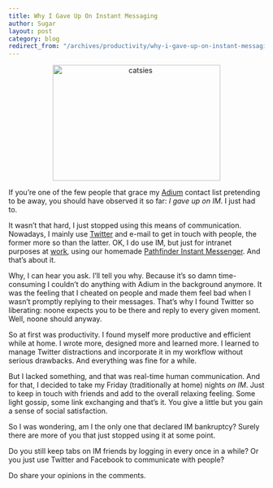 ```yaml
---
title: Why I Gave Up On Instant Messaging
author: Sugar
layout: post
category: blog
redirect_from: "/archives/productivity/why-i-gave-up-on-instant-messaging"
---
```

<p style="text-align: center;">
  <img class="alignnone size-full wp-image-1059" title="catsies" src="http://blog.sugarenia.com/wp-content/uploads/2009/05/catsies.jpg" alt="catsies" width="330" height="228" />
</p>

If you&#8217;re one of the few people that grace my [Adium][1] contact list pretending to be away, you should have observed it so far: *I gave up on IM*. I just had to.

It wasn&#8217;t that hard, I just stopped using this means of communication. Nowadays, I mainly use [Twitter][2] and e-mail to get in touch with people, the former more so than the latter. OK, I do use IM, but just for intranet purposes at [work][3], using our homemade [Pathfinder Instant Messenger][4]. And that&#8217;s about it.

Why, I can hear you ask. I&#8217;ll tell you why. Because it&#8217;s so damn time-consuming I couldn&#8217;t do anything with Adium in the background anymore. It was the feeling that I cheated on people and made them feel bad when I wasn&#8217;t promptly replying to their messages. That&#8217;s why I found Twitter so liberating: noone expects you to be there and reply to every given moment. Well, noone should anyway.

So at first was productivity. I found myself more productive and efficient while at home. I wrote more, designed more and learned more. I learned to manage Twitter distractions and incorporate it in my workflow without serious drawbacks. And everything was fine for a while.

But I lacked something, and that was real-time human communication. And for that, I decided to take my Friday (traditionally at home) nights *on IM*. Just to keep in touch with friends and add to the overall relaxing feeling. Some light gossip, some link exchanging and that&#8217;s it. You give a little but you gain a sense of social satisfaction.

So I was wondering, am I the only one that declared IM bankruptcy? Surely there are more of you that just stopped using it at some point.

Do you still keep tabs on IM friends by logging in every once in a while? Or you just use Twitter and Facebook to communicate with people?

Do share your opinions in the comments.

 [1]: http://adium.im/
 [2]: http://twitter.com/sugarenia
 [3]: http://www.phaistosnetworks.gr
 [4]: http://pim.pathfinder.gr
